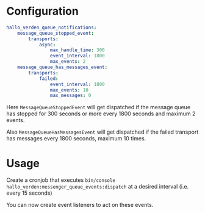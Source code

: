 Configuration
=============

```yaml
hallo_verden_queue_notifications:
    message_queue_stopped_event:
        transports:
            async:
                max_handle_time: 300
                event_interval: 1800
                max_events: 2
    message_queue_has_messages_event:
        transports:
            failed:
                event_interval: 1800
                max_events: 10
                max_messages: 0
```

Here `MessageQueueStoppedEvent` will get dispatched if the message queue has stopped for 300 seconds or more 
every 1800 seconds and maximum 2 events.

Also `MessageQueueHasMessagesEvent` will get dispatched if the failed transport has messages every 1800 seconds,
maximum 10 times.

Usage
=====

Create a cronjob that executes `bin/console hallo_verden:messenger_queue_events:dispatch`
at a desired interval (i.e. every 15 seconds)

You can now create event listeners to act on these events.
